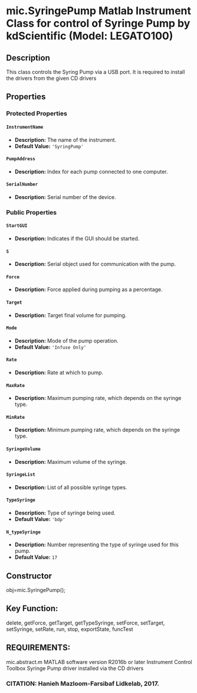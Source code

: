 # mic.SyringePump Matlab Instrument Class for control of Syringe Pump by kdScientific (Model: LEGATO100)

## Description
This class controls the Syring Pump via a USB port. It is required to
install the drivers from the given CD drivers

## Properties

### Protected Properties

#### `InstrumentName`
- **Description:** The name of the instrument.
- **Default Value:** `'SyringPump'`

#### `PumpAddress`
- **Description:** Index for each pump connected to one computer.

#### `SerialNumber`
- **Description:** Serial number of the device.

### Public Properties

#### `StartGUI`
- **Description:** Indicates if the GUI should be started.

#### `S`
- **Description:** Serial object used for communication with the pump.

#### `Force`
- **Description:** Force applied during pumping as a percentage.

#### `Target`
- **Description:** Target final volume for pumping.

#### `Mode`
- **Description:** Mode of the pump operation.
- **Default Value:** `'Infuse Only'`

#### `Rate`
- **Description:** Rate at which to pump.

#### `MaxRate`
- **Description:** Maximum pumping rate, which depends on the syringe type.

#### `MinRate`
- **Description:** Minimum pumping rate, which depends on the syringe type.

#### `SyringeVolume`
- **Description:** Maximum volume of the syringe.

#### `SyringeList`
- **Description:** List of all possible syringe types.

#### `TypeSyringe`
- **Description:** Type of syringe being used.
- **Default Value:** `'bdp'`

#### `N_typeSyringe`
- **Description:** Number representing the type of syringe used for this pump.
- **Default Value:** `17`

## Constructor
obj=mic.SyringePump();

## Key Function:
delete, getForce, getTarget, getTypeSyringe, setForce,
setTarget, setSyringe, setRate, run, stop, exportState, funcTest

## REQUIREMENTS:
mic.abstract.m
MATLAB software version R2016b or later
Instrument Control Toolbox
Syringe Pump driver installed via the CD drivers

### CITATION: Hanieh Mazloom-Farsibaf  Lidkelab, 2017.

